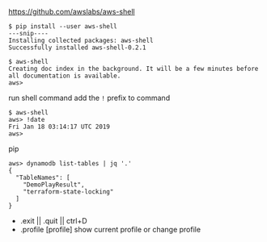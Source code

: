https://github.com/awslabs/aws-shell

```console
$ pip install --user aws-shell
---snip----
Installing collected packages: aws-shell
Successfully installed aws-shell-0.2.1
```

```console
$ aws-shell
Creating doc index in the background. It will be a few minutes before all documentation is available.
aws>
```



run shell command add the `!` prefix to command
```console
$ aws-shell
aws> !date
Fri Jan 18 03:14:17 UTC 2019
aws>
```

pip
```console
aws> dynamodb list-tables | jq '.'
{
  "TableNames": [
    "DemoPlayResult",
    "terraform-state-locking"
  ]
}
```


- .exit || .quit || ctrl+D
- .profile [profile] show current profile or change profile
